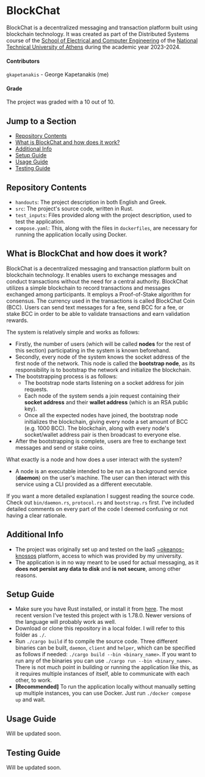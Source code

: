 # BlockChat
BlockChat is a decentralized messaging and transaction platform built using blockchain technology. It was created as part of the Distributed Systems course of the [School of Electrical and Computer Engineering](https://www.ece.ntua.gr/en) of the [National Technical University of Athens](https://ntua.gr/en/) during the academic year 2023-2024.

#### Contributors
`gkapetanakis` - George Kapetanakis (me)

#### Grade
The project was graded with a 10 out of 10.

## Jump to a Section
* [Repository Contents](#repository-contents)
* [What is BlockChat and how does it work?](#what-is-blockchat-and-how-does-it-work)
* [Additional Info](#additional-info)
* [Setup Guide](#setup-guide)
* [Usage Guide](#usage-guide)
* [Testing Guide](#testing-guide)

## Repository Contents
* `handouts`: The project description in both English and Greek.
* `src`: The project's source code, written in Rust.
* `test_inputs`: Files provided along with the project description, used to test the application.
* `compose.yaml`: This, along with the files in `dockerfiles`, are necessary for running the application locally using Docker.

## What is BlockChat and how does it work?
BlockChat is a decentralized messaging and transaction platform built on blockchain technology. It enables users to exchange messages and conduct transactions without the need for a central authority. BlockChat utilizes a simple blockchain to record transactions and messages exchanged among participants. It employs a Proof-of-Stake algorithm for consensus. The currency used in the transactions is called BlockChat Coin (BCC). Users can send text messages for a fee, send BCC for a fee, or stake BCC in order to be able to validate transactions and earn validation rewards.

The system is relatively simple and works as follows:
* Firstly, the number of users (which will be called __nodes__ for the rest of this section) participating in the system is known beforehand.
* Secondly, every node of the system knows the socket address of the first node of the network. This node is called the __bootstrap node__, as its responsibility is to bootstrap the network and initialize the blockchain.
* The bootstrapping process is as follows:
    * The bootstrap node starts listening on a socket address for join requests.
    * Each node of the system sends a join request containing their __socket address__ and their __wallet address__ (which is an RSA public key).
    * Once all the expected nodes have joined, the bootstrap node initializes the blockchain, giving every node a set amount of BCC (e.g. 1000 BCC). The blockchain, along with every node's socket/wallet address pair is then broadcast to everyone else.
* After the bootstrapping is complete, users are free to exchange text messages and send or stake coins.

What exactly is a node and how does a user interact with the system?
* A node is an executable intended to be run as a background service (__daemon__) on the user's machine. The user can then interact with this service using a CLI provided as a different executable.

If you want a more detailed explanation I suggest reading the source code. Check out `bin/daemon.rs`, `protocol.rs` and `bootstrap.rs` first. I've included detailed comments on every part of the code I deemed confusing or not having a clear rationale.

## Additional Info
* The project was originally set up and tested on the IaaS [~okeanos-knossos](https://okeanos-knossos.grnet.gr/about/what/) platform, access to which was provided by my university.
* The application is in no way meant to be used for actual messaging, as it __does not persist any data to disk__ and __is not secure__, among other reasons.

## Setup Guide
* Make sure you have Rust installed, or install it from [here](https://www.rust-lang.org/tools/install). The most recent version I've tested this project with is 1.78.0. Newer versions of the language will probably work as well.
* Download or clone this repository in a local folder. I will refer to this folder as `./`.
* Run `./cargo build` if to compile the source code. Three different binaries can be built, `daemon`, `client` and `helper`, which can be specified as follows if needed: `./cargo build --bin <binary_name>`. If you want to run any of the binaries you can use `./cargo run --bin <binary_name>`. There is not much point in building or running the application like this, as it requires multiple instances of itself, able to communicate with each other, to work.
* __[Recommended]__ To run the application locally without manually setting up multiple instances, you can use Docker. Just run `./docker compose up` and wait.

## Usage Guide
Will be updated soon.

## Testing Guide
Will be updated soon.
